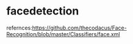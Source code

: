 # facedetection
refernces:https://github.com/thecodacus/Face-Recognition/blob/master/Classifiers/face.xml
